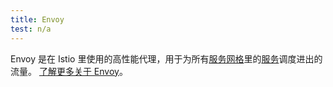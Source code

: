 ```yaml
---
title: Envoy
test: n/a
---
```


Envoy 是在 Istio 里使用的高性能代理，用于为所有[服务网格](/zh/docs/reference/glossary/#service-mesh)里的[服务](/zh/docs/reference/glossary/#service)调度进出的流量。
[了解更多关于 Envoy](https://www.envoyproxy.io/)。
